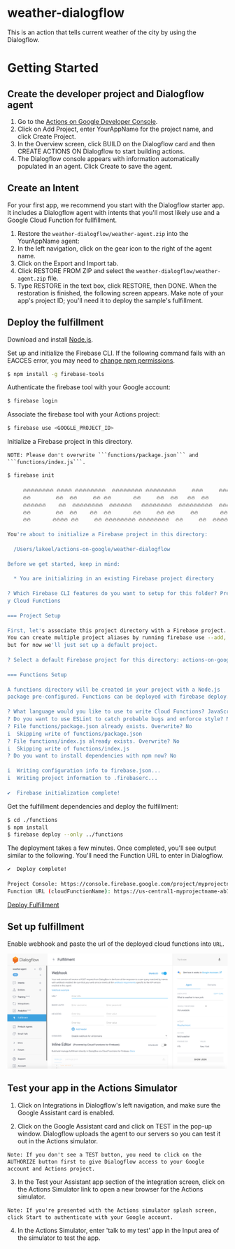 # weather-dialogflow

This is an action that tells current weather of the city by using the Dialogflow.

# Getting Started

## Create the developer project and Dialogflow agent

1. Go to the [Actions on Google Developer Console](https://console.actions.google.com/).
1. Click on Add Project, enter YourAppName for the project name, and click Create Project.
1. In the Overview screen, click BUILD on the Dialogflow card and then CREATE ACTIONS ON Dialogflow to start building actions.
1. The Dialogflow console appears with information automatically populated in an agent. Click Create to save the agent.

## Create an Intent

For your first app, we recommend you start with the Dialogflow starter app. It includes a Dialogflow agent with intents that you'll most likely use and a Google Cloud Function for fullfillment.

1. Restore the ```weather-dialogflow/weather-agent.zip``` into the YourAppName agent:
1. In the left navigation, click on the gear icon to the right of the agent name.
1. Click on the Export and Import tab.
1. Click RESTORE FROM ZIP and select the ```weather-dialogflow/weather-agent.zip``` file.
1. Type RESTORE in the text box, click RESTORE, then DONE. When the restoration is finished, the following screen appears. Make note of your app's project ID; you'll need it to deploy the sample's fulfillment.

## Deploy the fulfillment

Download and install [Node.js](https://nodejs.org/en/).

Set up and initialize the Firebase CLI. If the following command fails with an EACCES error, you may need to [change npm permissions](https://docs.npmjs.com/getting-started/fixing-npm-permissions).

``` bash
$ npm install -g firebase-tools
```

Authenticate the firebase tool with your Google account:

``` bash
$ firebase login
```

Associate the firebase tool with your Actions project:

``` bash
$ firebase use <GOOGLE_PROJECT_ID>
```

Initialize a Firebase project in this directory.

```
NOTE: Please don't overwrite ```functions/package.json``` and ```functions/index.js```.
```

``` bash
$ firebase init

     🔥🔥🔥🔥🔥🔥🔥🔥 🔥🔥🔥🔥 🔥🔥🔥🔥🔥🔥🔥🔥  🔥🔥🔥🔥🔥🔥🔥🔥 🔥🔥🔥🔥🔥🔥🔥🔥     🔥🔥🔥     🔥🔥🔥🔥🔥🔥  🔥🔥🔥🔥🔥🔥🔥🔥
     🔥🔥        🔥🔥  🔥🔥     🔥🔥 🔥🔥       🔥🔥     🔥🔥  🔥🔥   🔥🔥  🔥🔥       🔥🔥
     🔥🔥🔥🔥🔥🔥    🔥🔥  🔥🔥🔥🔥🔥🔥🔥🔥  🔥🔥🔥🔥🔥🔥   🔥🔥🔥🔥🔥🔥🔥🔥  🔥🔥🔥🔥🔥🔥🔥🔥🔥  🔥🔥🔥🔥🔥🔥  🔥🔥🔥🔥🔥🔥
     🔥🔥        🔥🔥  🔥🔥    🔥🔥  🔥🔥       🔥🔥     🔥🔥 🔥🔥     🔥🔥       🔥🔥 🔥🔥
     🔥🔥       🔥🔥🔥🔥 🔥🔥     🔥🔥 🔥🔥🔥🔥🔥🔥🔥🔥 🔥🔥🔥🔥🔥🔥🔥🔥  🔥🔥     🔥🔥  🔥🔥🔥🔥🔥🔥  🔥🔥🔥🔥🔥🔥🔥🔥

You're about to initialize a Firebase project in this directory:

  /Users/lakeel/actions-on-google/weather-dialogflow

Before we get started, keep in mind:

  * You are initializing in an existing Firebase project directory

? Which Firebase CLI features do you want to setup for this folder? Press Space to select features, then Enter to confirm your choices. Functions: Configure and deplo
y Cloud Functions

=== Project Setup

First, let's associate this project directory with a Firebase project.
You can create multiple project aliases by running firebase use --add,
but for now we'll just set up a default project.

? Select a default Firebase project for this directory: actions-on-google (actions-on-caaac)

=== Functions Setup

A functions directory will be created in your project with a Node.js
package pre-configured. Functions can be deployed with firebase deploy.

? What language would you like to use to write Cloud Functions? JavaScript
? Do you want to use ESLint to catch probable bugs and enforce style? No
? File functions/package.json already exists. Overwrite? No
i  Skipping write of functions/package.json
? File functions/index.js already exists. Overwrite? No
i  Skipping write of functions/index.js
? Do you want to install dependencies with npm now? No

i  Writing configuration info to firebase.json...
i  Writing project information to .firebaserc...

✔  Firebase initialization complete!
```

Get the fulfillment dependencies and deploy the fulfillment:

``` bash
$ cd ./functions
$ npm install
$ firebase deploy --only ../functions
```

The deployment takes a few minutes. Once completed, you'll see output similar to the following. You'll need the Function URL to enter in Dialogflow.

``` bash
✔  Deploy complete!

Project Console: https://console.firebase.google.com/project/myprojectname-ab123/overview
Function URL (cloudFunctionName): https://us-central1-myprojectname-ab123.cloudfunctions.net/cloudFunctionName
```

[Deploy Fulfillment](https://developers.google.com/actions/sdk/deploy-fulfillment)

## Set up fulfillment 

Enable webhook and paste the url of the deployed cloud functions into ```URL```.

![fulfillment](docs/fulfillment.png)

## Test your app in the Actions Simulator

1. Click on Integrations in Dialogflow's left navigation, and make sure the Google Assistant card is enabled.

2. Click on the Google Assistant card and click on TEST in the pop-up window. Dialogflow uploads the agent to our servers so you can test it out in the Actions simulator.

```
Note: If you don't see a TEST button, you need to click on the AUTHORIZE button first to give Dialogflow access to your Google account and Actions project.
```

3. In the Test your Assistant app section of the integration screen, click on the Actions Simulator link to open a new browser for the Actions simulator.

```
Note: If you're presented with the Actions simulator splash screen, click Start to authenticate with your Google account.
```

4. In the Actions Simulator, enter 'talk to my test' app in the Input area of the simulator to test the app.
